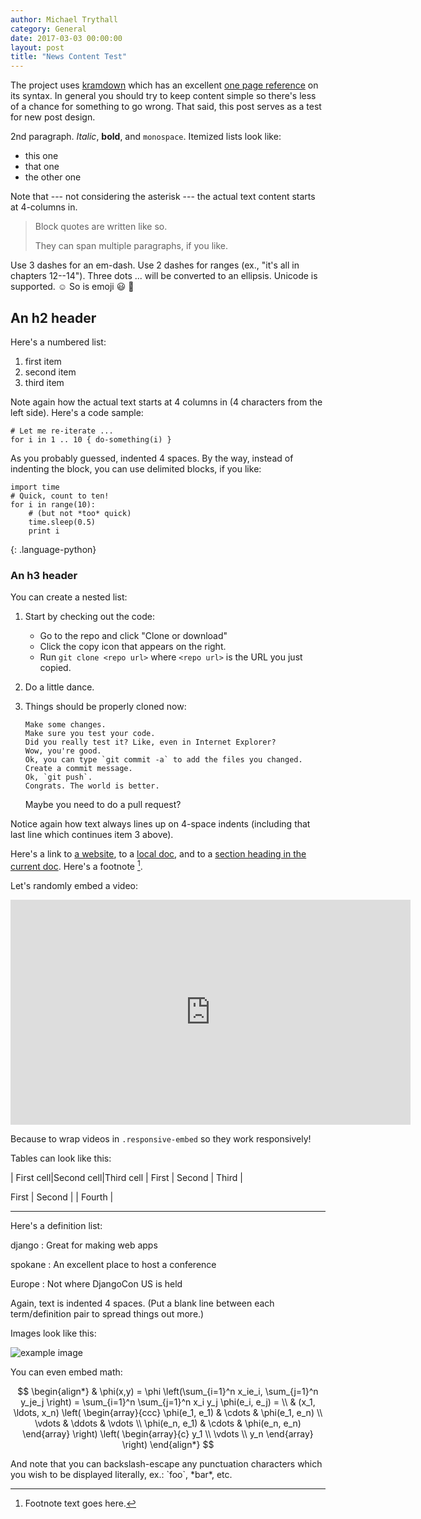 ```yaml
---
author: Michael Trythall
category: General
date: 2017-03-03 00:00:00
layout: post
title: "News Content Test"
---
```


The project uses [kramdown](https://kramdown.gettalong.org/) which has an excellent [one page reference](https://kramdown.gettalong.org/syntax.html) on its syntax. In general you should try to keep content simple so there's less of a chance for something to go wrong. That said, this post serves as a test for new post design.

2nd paragraph. *Italic*, **bold**, and `monospace`. Itemized lists
look like:

  * this one
  * that one
  * the other one

Note that --- not considering the asterisk --- the actual text
content starts at 4-columns in.

> Block quotes are
> written like so.
>
> They can span multiple paragraphs,
> if you like.

Use 3 dashes for an em-dash. Use 2 dashes for ranges (ex., "it's all
in chapters 12--14"). Three dots ... will be converted to an ellipsis.
Unicode is supported. ☺ So is emoji :smiley: :clap:


An h2 header
------------

Here's a numbered list:

 1. first item
 2. second item
 3. third item

Note again how the actual text starts at 4 columns in (4 characters
from the left side). Here's a code sample:

    # Let me re-iterate ...
    for i in 1 .. 10 { do-something(i) }

As you probably guessed, indented 4 spaces. By the way, instead of
indenting the block, you can use delimited blocks, if you like:

~~~
import time
# Quick, count to ten!
for i in range(10):
    # (but not *too* quick)
    time.sleep(0.5)
    print i
~~~
{: .language-python}


### An h3 header ###

You can create a nested list:

 1. Start by checking out the code:

      * Go to the repo and click "Clone or download"
      * Click the copy icon that appears on the right.
      * Run `git clone <repo url>` where `<repo url>` is the URL you just copied.

 2. Do a little dance.

 3. Things should be properly cloned now:

        Make some changes.
        Make sure you test your code.
        Did you really test it? Like, even in Internet Explorer?
        Wow, you're good.
        Ok, you can type `git commit -a` to add the files you changed.
        Create a commit message.
        Ok, `git push`.
        Congrats. The world is better.

    Maybe you need to do a pull request?

Notice again how text always lines up on 4-space indents (including
that last line which continues item 3 above).

Here's a link to [a website](http://foo.bar), to a [local
doc](local-doc.html), and to a [section heading in the current
doc](#an-h2-header). Here's a footnote [^1].

[^1]: Footnote text goes here.

Let's randomly embed a video:

<div class="responsive-embed widescreen">
<iframe width="640" height="360" src="https://www.youtube.com/embed/Hm3JodBR-vs" frameborder="0" allowfullscreen></iframe>
</div>

Because to wrap videos in `.responsive-embed` so they work responsively!


Tables can look like this:

| First cell|Second cell|Third cell
| First | Second | Third |

First | Second | | Fourth |

***

Here's a definition list:

django
  : Great for making web apps

spokane
  : An excellent place to host a conference

Europe
  : Not where DjangoCon US is held

Again, text is indented 4 spaces. (Put a blank line between each
term/definition pair to spread things out more.)

Images look like this:

![example image](https://placem.at/people?w=600&h=600 "A super image")

You can even embed math:

$$
\begin{align*}
  & \phi(x,y) = \phi \left(\sum_{i=1}^n x_ie_i, \sum_{j=1}^n y_je_j \right)
  = \sum_{i=1}^n \sum_{j=1}^n x_i y_j \phi(e_i, e_j) = \\
  & (x_1, \ldots, x_n) \left( \begin{array}{ccc}
      \phi(e_1, e_1) & \cdots & \phi(e_1, e_n) \\
      \vdots & \ddots & \vdots \\
      \phi(e_n, e_1) & \cdots & \phi(e_n, e_n)
    \end{array} \right)
  \left( \begin{array}{c}
      y_1 \\
      \vdots \\
      y_n
    \end{array} \right)
\end{align*}
$$

And note that you can backslash-escape any punctuation characters
which you wish to be displayed literally, ex.: \`foo\`, \*bar\*, etc.
